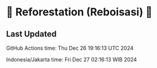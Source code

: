 
# 🌳 Reforestation (Reboisasi) 🌲

## Last Updated

GitHub Actions time: Thu Dec 26 19:16:13 UTC 2024

Indonesia/Jakarta time: Fri Dec 27 02:16:13 WIB 2024
